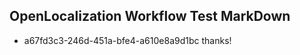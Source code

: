 ## OpenLocalization Workflow Test MarkDown
* a67fd3c3-246d-451a-bfe4-a610e8a9d1bc thanks!

<!--HONumber=Jul16_HO4-->


